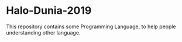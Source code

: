 # Halo-Dunia-2019
This repository contains some Programming Language, to help people understanding other language.
